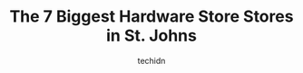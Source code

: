 ---
layout: ampstory
image: https://i0.wp.com/www.auto.or.id/wp-content/uploads/2023/06/kent-building-supplies-0-st-johns-1686325268.jpeg?resize=640,853
author: techidn
featured: false
description: St. Johns, Newfoundland and Labrador, Canada is a haven for Hardware Store enthusiasts, boasting an impressive array of 7 top-notch establishments. Whether youre a seasoned connoisseur or 
title: The 7 Biggest Hardware Store Stores in St. Johns
cover:
   title: The 7 Biggest Hardware Store Stores in St. Johns
   subtitle: AUTO.OR.ID
   background: https://www.auto.or.id/wp-content/uploads/2023/06/kent-building-supplies-0-st-johns-1686325268.jpeg

pages: 
 - layout: thirds
   top: <h1>#1 Kent Building Supplies</h1>
   bottom: "<p>The needed items were available. Was served by knowledgeable staff upon arrival. Checked out quickly..completely satisfied with the service.</p>"
   background: https://www.auto.or.id/wp-content/uploads/2023/06/kent-building-supplies-1-st-johns-1686325269.jpeg
   backgroundblur: true
 - layout: thirds
   top: <h1>#2 Kent Building Supplies</h1>
   bottom: "<p>85 Consumers Dr, Saint John, NB E2J 4Z6, Canada</p>"
   background: https://www.auto.or.id/wp-content/uploads/2023/06/kent-building-supplies-2-st-johns-1686325269.jpeg
   cta:
      link: https://www.auto.or.id/the-7-biggest-hardware-store-stores-in-st-johns/
      text: The 7 Biggest Hardware Store Stores in St. Johns
 - layout: thirds
   top: <h1>#3 Princess Auto</h1>
   bottom: "<p>95 Danny Dr, St. Johns, NL A1H 0N4, Canada</p>"
   background: https://images.unsplash.com/photo-1607120349427-e3146fe0a68f?ixlib=rb-4.0.3&ixid=MnwxMjA3fDB8MHxwaG90by1wYWdlfHx8fGVufDB8fHx8&auto=format&fit=crop&w=640&h=853&q=80
   cta:
      link: https://www.auto.or.id/the-7-biggest-hardware-store-stores-in-st-johns/
      text: The 7 Biggest Hardware Store Stores in St. Johns
 - layout: thirds
   top: <h1>#4 Smiths Home Hardware</h1>
   bottom: "<p>430 Topsail Rd, St. Johns, NL A1E 4N1, Canada</p>"
   background: https://images.unsplash.com/photo-1639928845095-b2c86c3cde80?ixlib=rb-4.0.3&ixid=MnwxMjA3fDB8MHxwaG90by1wYWdlfHx8fGVufDB8fHx8&auto=format&fit=crop&w=640&h=853&q=80
   cta:
      link: https://www.auto.or.id/the-7-biggest-hardware-store-stores-in-st-johns/
      text: The 7 Biggest Hardware Store Stores in St. Johns
 - layout: thirds
   top: <h1>#5 Loch Lomond Home Hardware Building Centre</h1>
   bottom: "<p>1120 Loch Lomond Rd, Saint John, NB E2J 1Z5, Canada</p>"
   background: https://images.unsplash.com/photo-1539788816080-8bdd722d8c22?ixlib=rb-4.0.3&ixid=MnwxMjA3fDB8MHxwaG90by1wYWdlfHx8fGVufDB8fHx8&auto=format&fit=crop&w=640&h=853&q=80
   cta:
      link: https://www.auto.or.id/the-7-biggest-hardware-store-stores-in-st-johns/
      text: The 7 Biggest Hardware Store Stores in St. Johns
 - layout: thirds
   top: <h1>#6 Handyman Home Hardware</h1>
   bottom: "<p>130 Conception Bay Hwy Suite 201, Conception Bay South, NL A1W 3A6, Canada</p>"
   background: https://images.unsplash.com/photo-1639664148649-3c0fa2ee24b0?ixlib=rb-4.0.3&ixid=MnwxMjA3fDB8MHxwaG90by1wYWdlfHx8fGVufDB8fHx8&auto=format&fit=crop&w=640&h=853&q=80
   cta:
      link: https://www.auto.or.id/the-7-biggest-hardware-store-stores-in-st-johns/
      text: The 7 Biggest Hardware Store Stores in St. Johns
 - layout: thirds
   top: <h1>#7 Home Hardware Torbay Road</h1>
   bottom: "<p>141 Torbay Rd, St. Johns, NL A1A 2H1, Canada</p>"
   background: https://images.unsplash.com/photo-1639928845361-30872daf785b?ixlib=rb-4.0.3&ixid=MnwxMjA3fDB8MHxwaG90by1wYWdlfHx8fGVufDB8fHx8&auto=format&fit=crop&w=640&h=853&q=80
   cta:
      link: https://www.auto.or.id/the-7-biggest-hardware-store-stores-in-st-johns/
      text: The 7 Biggest Hardware Store Stores in St. Johns
 - layout: thirds
   middle: Continue reading...
   background: https://images.unsplash.com/photo-1639927665333-f658d65ef32a?ixlib=rb-4.0.3&ixid=MnwxMjA3fDB8MHxwaG90by1wYWdlfHx8fGVufDB8fHx8&auto=format&fit=crop&w=640&h=853&q=80
   cta:
      link: https://www.auto.or.id/the-7-biggest-hardware-store-stores-in-st-johns/
      text: The 7 Biggest Hardware Store Stores in St. Johns

---
